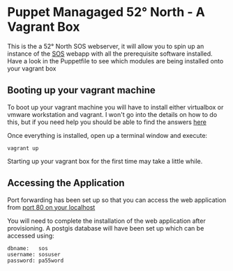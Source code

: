# Puppet Managaged 52° North  - A Vagrant Box

This is the a 52° North SOS webserver, it will allow you to spin up an instance of the [SOS](http://52north.org/communities/sensorweb/sos/) webapp with all the prerequisite software installed. Have a look in the Puppetfile to see which modules are being installed onto your vagrant box

## Booting up your vagrant machine

To boot up your vagrant machine you will have to install either virtualbox or vmware workstation and vagrant. I won't go into the details on how to do this, but if you need help you should be able to find the answers [here](www.google.com)

Once everything is installed, open up a terminal window and execute: 
    
    vagrant up

Starting up your vagrant box for the first time may take a little while.

## Accessing the Application

Port forwarding has been set up so that you can access the web application from [port 80 on your localhost](http://localhost)

You will need to complete the installation of the web application after provisioning. A postgis database will have been set up which can be accessed using:

    dbname:   sos
    username: sosuser
    password: pa55word
